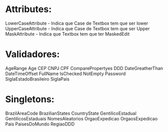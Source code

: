 Attributes:
======================
LowerCaseAttribute  - Indica que Case de Textbox tem que ser lower
UpperCaseAttribute  - Indica que Case de Textbox tem que ser Upper
MaskAttribute       - Indica que Textbox tem que ter MaskedEdit


Validadores:
======================
AgeRange
Age
CEP
CNPJ
CPF
ComparePropertyes
DDD
DateGreatherThan
DateTimeOffset
FullName
IsChecked
NotEmpty
Password
SiglaEstadoBrasileiro
SiglaPais


Singletons:
======================
BrazilAreaCode
BrazilianStates
CountryState
GentilicoEstadual
GentilicosEstaduais
NomesAleatorios
OrgaoExpedicao
OrgaosExpedicao
Pais
PaisesDoMundo
RegiaoDDD
